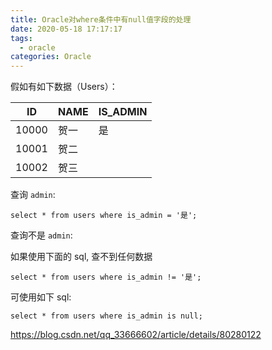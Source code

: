 ```yaml
---
title: Oracle对where条件中有null值字段的处理
date: 2020-05-18 17:17:17
tags:
  - oracle
categories: Oracle
---
```

假如有如下数据（Users）：

| ID    | NAME | IS_ADMIN |
| ----- | ---- | -------- |
| 10000 | 贺一 | 是       |
| 10001 | 贺二 |          |
| 10002 | 贺三 |          |



查询 `admin`:

```
select * from users where is_admin = '是';
```

查询不是 `admin`:

如果使用下面的 sql, 查不到任何数据

```
select * from users where is_admin != '是';
```

可使用如下 sql:

```
select * from users where is_admin is null;
```



https://blog.csdn.net/qq_33666602/article/details/80280122